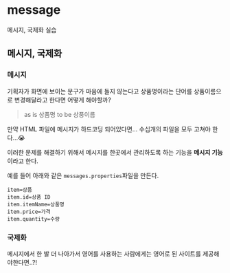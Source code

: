 # message
메시지, 국제화 실습

## 메시지, 국제화

### 메시지

기획자가 화면에 보이는 문구가 마음에 들지 않는다고
상품명이라는 단어를 상품이름으로 변경해달라고 한다면 어떻게 해야할까?
> as is
> 상품명
> to be
> 상풍이름

만약 HTML 파일에 메시지가 하드코딩 되어있다면...
수십개의 파일을 모두 고쳐야 한다...😭

이러한 문제를 해결하기 위해서
메시지를 한곳에서 관리하도록 하는 기능을 **메시지 기능**이라고 한다.

예를 들어 아래와 같은 `messages.properties`파일을 만든다.
```properties
item=상품
item.id=상품 ID
item.itemName=상품명
item.price=가격
item.quantity=수량
```

### 국제화
메시지에서 한 발 더 나아가서
영어를 사용하는 사람에게는 영어로 된 사이트를 제공해야한다면..?!

